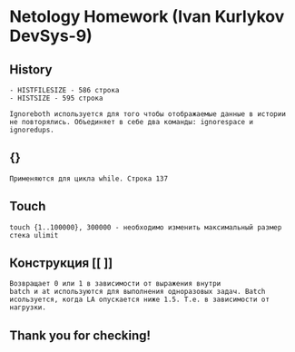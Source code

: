 # Netology Homework (Ivan Kurlykov DevSys-9)

## History

    - HISTFILESIZE - 586 строка
    - HISTSIZE - 595 строка

    Ignoreboth используется для того чтобы отображаемые данные в истории не повторялись. Объединяет в себе два команды: ignorespace и ignoredups.

## {}
    Применяются для цикла while. Строка 137

## Touch 
    touch {1..100000}, 300000 - необходимо изменить максимальный размер стека ulimit

## Конструкция [[  ]] 
    Возвращает 0 или 1 в зависимости от выражения внутри
    batch и at используются для выполнения одноразовых задач. Batch исользуется, когда LA опускается ниже 1.5. Т.е. в зависимости от нагрузки.


    
## Thank you for checking!
